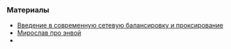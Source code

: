 ### Материалы

- [Введение в современную сетевую балансировку и проксирование](https://habr.com/ru/company/mailru/blog/347026/)
- [Мирослав про энвой](https://habr.com/ru/users/mirwide/posts/)
- 